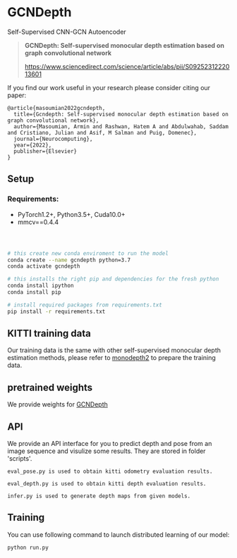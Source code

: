 # GCNDepth
Self-Supervised CNN-GCN Autoencoder 
> **GCNDepth: Self-supervised monocular depth estimation based on graph convolutional network**
>
> https://www.sciencedirect.com/science/article/abs/pii/S0925231222013601

If you find our work useful in your research please consider citing our paper:

```
@article{masoumian2022gcndepth,
  title={Gcndepth: Self-supervised monocular depth estimation based on graph convolutional network},
  author={Masoumian, Armin and Rashwan, Hatem A and Abdulwahab, Saddam and Cristiano, Julian and Asif, M Salman and Puig, Domenec},
  journal={Neurocomputing},
  year={2022},
  publisher={Elsevier}
}
```

## Setup

### Requirements:
- PyTorch1.2+, Python3.5+, Cuda10.0+
- mmcv==0.4.4


```bash



# this create new conda enviroment to run the model
conda create --name gcndepth python=3.7
conda activate gcndepth

# this installs the right pip and dependencies for the fresh python
conda install ipython
conda install pip

# install required packages from requirements.txt
pip install -r requirements.txt
```

## KITTI training data

Our training data is the same with other self-supervised monocular depth estimation methods, please refer to [monodepth2](https://github.com/nianticlabs/monodepth2) to prepare the training data.

## pretrained weights

We provide weights for [GCNDepth](https://drive.google.com/file/d/1BImXNB9PEgv3mZczB3uBW3EDi4dpOcXF/view?usp=sharing)

## API
We provide an API interface for you to predict depth and pose from an image sequence and visulize some results.
They are stored in folder 'scripts'.

```
eval_pose.py is used to obtain kitti odometry evaluation results.
```

```
eval_depth.py is used to obtain kitti depth evaluation results.
```

```
infer.py is used to generate depth maps from given models.
```

## Training
You can use following command to launch distributed learning of our model:
```
python run.py
```
